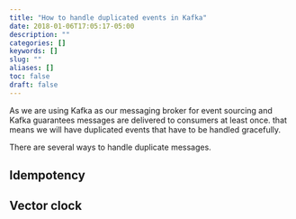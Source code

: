 ```yaml
---
title: "How to handle duplicated events in Kafka"
date: 2018-01-06T17:05:17-05:00
description: ""
categories: []
keywords: []
slug: ""
aliases: []
toc: false
draft: false
---
```


As we are using Kafka as our messaging broker for event sourcing and Kafka
guarantees messages are delivered to consumers at least once. that means we
will have duplicated events that have to be handled gracefully. 

There are several ways to handle duplicate messages. 


## Idempotency

## Vector clock

